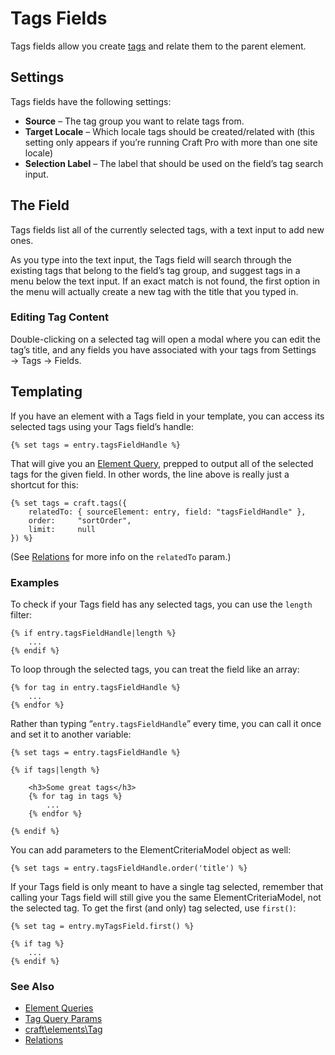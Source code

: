 Tags Fields
===========

Tags fields allow you create [tags](tags.md) and relate them to the parent element.

## Settings

Tags fields have the following settings:

* **Source** – The tag group you want to relate tags from.
* **Target Locale** – Which locale tags should be created/related with (this setting only appears if you’re running Craft Pro with more than one site locale)
* **Selection Label** – The label that should be used on the field’s tag search input.


## The Field

Tags fields list all of the currently selected tags, with a text input to add new ones.

As you type into the text input, the Tags field will search through the existing tags that belong to the field’s tag group, and suggest tags in a menu below the text input. If an exact match is not found, the first option in the menu will actually create a new tag with the title that you typed in.

### Editing Tag Content

Double-clicking on a selected tag will open a modal where you can edit the tag’s title, and any fields you have associated with your tags from Settings → Tags → Fields.

## Templating

If you have an element with a Tags field in your template, you can access its selected tags using your Tags field’s handle:

```twig
{% set tags = entry.tagsFieldHandle %}
```

That will give you an [Element Query](element-queries.md), prepped to output all of the selected tags for the given field. In other words, the line above is really just a shortcut for this:

```twig
{% set tags = craft.tags({
    relatedTo: { sourceElement: entry, field: "tagsFieldHandle" },
    order:     "sortOrder",
    limit:     null
}) %}
```

(See [Relations](relations.md) for more info on the `relatedTo` param.)

### Examples

To check if your Tags field has any selected tags, you can use the `length` filter:

```twig
{% if entry.tagsFieldHandle|length %}
    ...
{% endif %}
```

To loop through the selected tags, you can treat the field like an array:

```twig
{% for tag in entry.tagsFieldHandle %}
    ...
{% endfor %}
```

Rather than typing “`entry.tagsFieldHandle`” every time, you can call it once and set it to another variable:

```twig
{% set tags = entry.tagsFieldHandle %}

{% if tags|length %}

    <h3>Some great tags</h3>
    {% for tag in tags %}
        ...
    {% endfor %}

{% endif %}
```

You can add parameters to the ElementCriteriaModel object as well:

```twig
{% set tags = entry.tagsFieldHandle.order('title') %}
```

If your Tags field is only meant to have a single tag selected, remember that calling your Tags field will still give you the same ElementCriteriaModel, not the selected tag. To get the first (and only) tag selected, use `first()`:

```twig
{% set tag = entry.myTagsField.first() %}

{% if tag %}
    ...
{% endif %}
```


### See Also

* [Element Queries](element-queries.md)
* [Tag Query Params](element-query-params/tag-query-params.md)
* [craft\elements\Tag](https://docs.craftcms.com/api/v3/craft-elements-tag.html)
* [Relations](relations.md)
